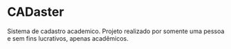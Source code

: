 # CADaster
Sistema de cadastro academico.
Projeto realizado por somente uma pessoa e sem fins lucrativos, apenas acadêmicos.

